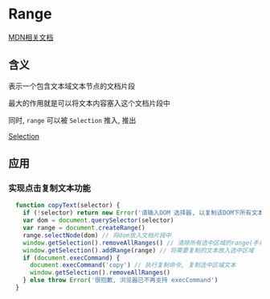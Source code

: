 

# Range

[MDN相关文档](https://developer.mozilla.org/zh-CN/docs/Web/API/Range)


## 含义

表示一个包含文本域文本节点的文档片段

最大的作用就是可以将文本内容塞入这个文档片段中

同时,  `range` 可以被 `Selection` 推入, 推出 

[Selection](https://developer.mozilla.org/zh-CN/docs/Web/API/Selection)


## 应用

### 实现点击复制文本功能

```javaScript
  function copyText(selector) {
    if (!selector) return new Error('请输入DOM 选择器, 以复制该DOM下所有文本')
    var dom = document.querySelector(selector)
    var range = document.createRange()
    range.selectNode(dom) // 将dom放入文档片段中
    window.getSelection().removeAllRanges() // 清除所有选中区域的range(手动选中的也会放入这个区域)
    window.getSelection().addRange(range) // 将需要复制的文本放入选中区域
    if (document.execCommand) {
      document.execCommand('copy') // 执行复制命令, 复制选中区域文本
      window.getSelection().removeAllRanges()
    } else throw Error('很抱歉, 浏览器已不再支持 execCommand')
  }

```